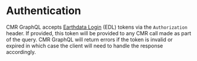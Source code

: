 # Authentication

CMR GraphQL accepts [Earthdata Login](https://urs.earthdata.nasa.gov/) (EDL) tokens via the `Authorization` header. If provided, this token will be provided to any CMR call made as part of the query. CMR GraphQL will return errors if the token is invalid or expired in which case the client will need to handle the response accordingly.
